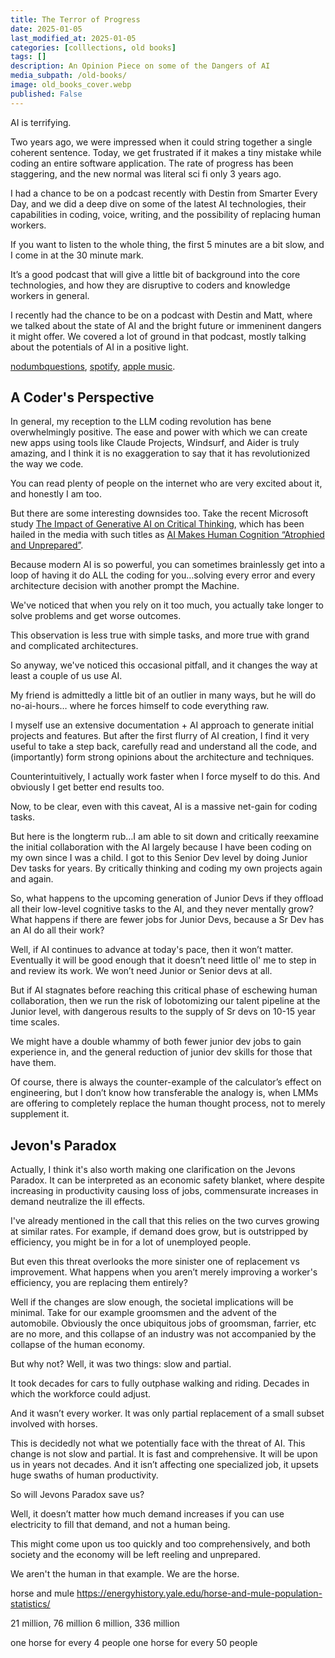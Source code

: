 ```yaml
---
title: The Terror of Progress
date: 2025-01-05
last_modified_at: 2025-01-05
categories: [colllections, old books]
tags: []
description: An Opinion Piece on some of the Dangers of AI
media_subpath: /old-books/
image: old_books_cover.webp
published: False
---
```


AI is terrifying.

Two years ago, we were impressed when it could string together a single coherent sentence. Today, we get frustrated if it makes a tiny mistake while coding an entire software application. The rate of progress has been staggering, and the new normal was literal sci fi only 3 years ago.

I had a chance to be on a podcast recently with Destin from Smarter Every Day, and we did a deep dive on some of the latest AI technologies, their capabilities in coding, voice, writing, and the possibility of replacing human workers. 

If you want to listen to the whole thing, the first 5 minutes are a bit slow, and I come in at the 30 minute mark. 

It’s a good podcast that will give a little bit of background into the core technologies, and how they are disruptive to coders and knowledge workers in general.


I recently had the chance to be on a podcast with Destin and Matt, where we talked about the state of AI and the bright future or immeninent dangers it might offer. We covered a lot of ground in that podcast, mostly talking about the potentials of AI in a positive light. 


[nodumbquestions](https://www.nodumbquestions.fm/listen/2025/2/19/199-learn-to-code-they-said-now-what), [spotify](https://open.spotify.com/episode/19VES6gAJ7A6b5IdricpDg?si=NivuxB5kRFChhenWhtTb1w), [apple music](https://podcasts.apple.com/us/podcast/199-learn-to-code-they-said-now-what/id1204701206?i=1000694164131). 


## A Coder's Perspective

In general, my reception to the LLM coding revolution has bene overwhelmingly positive. The ease and power with which we can create new apps using tools like Claude Projects, Windsurf, and Aider is truly amazing, and I think it is no exaggeration to say that it has revolutionized the way we code.

You can read plenty of people on the internet who are very excited about it, and honestly I am too. 

But there are some interesting downsides too. Take the recent Microsoft study [The Impact of Generative AI on Critical Thinking](https://www.microsoft.com/en-us/research/uploads/prod/2025/01/lee_2025_ai_critical_thinking_survey.pdf), which has been hailed in the media with such titles as [AI Makes Human Cognition “Atrophied and Unprepared”](https://www.404media.co/microsoft-study-finds-ai-makes-human-cognition-atrophied-and-unprepared-3/). 

Because modern AI is so powerful, you can sometimes brainlessly get into a loop of having it do ALL the coding for you…solving every error and every architecture decision with another prompt the Machine.

We've noticed that when you rely on it too much, you actually take longer to solve problems and get worse outcomes.

This observation is less true with simple tasks, and more true with grand and complicated architectures.

So anyway, we've noticed this occasional pitfall, and it changes the way at least a couple of us use AI.

My friend is admittedly a little bit of an outlier in many ways, but he will do no-ai-hours… where he forces himself to code everything raw.

I myself use an extensive documentation + AI approach to generate initial projects and features. But after the first flurry of AI creation, I find it very useful to take a step back, carefully read and understand all the code, and (importantly) form strong opinions about the architecture and techniques.

Counterintuitively, I actually work faster when I force myself to do this. And obviously I get better end results too.

Now, to be clear, even with this caveat, AI is a massive net-gain for coding tasks.

But here is the longterm rub…I am able to sit down and critically reexamine the initial collaboration with the AI largely because I have been coding on my own since I was a child. I got to this Senior Dev level by doing Junior Dev tasks for years. By critically thinking and coding my own projects again and again.

So, what happens to the upcoming generation of Junior Devs if they offload all their low-level cognitive tasks to the AI, and they never mentally grow? What happens if there are fewer jobs for Junior Devs, because a Sr Dev has an AI do all their work?

Well, if AI continues to advance at today's pace, then it won’t matter. Eventually it will be good enough that it doesn’t need little ol' me to step in and review its work. We won’t need Junior or Senior devs at all.

But if AI stagnates before reaching this critical phase of eschewing human collaboration, then we run the risk of lobotomizing our talent pipeline at the Junior level, with dangerous results to the supply of Sr devs on 10-15 year time scales.

We might have a double whammy of both fewer junior dev jobs to gain experience in, and the general reduction of junior dev skills for those that have them.

Of course, there is always the counter-example of the calculator’s effect on engineering, but I don’t know how transferable the analogy is, when LMMs are offering to completely replace the human thought process, not to merely supplement it.

## Jevon's Paradox

Actually, I think it's also worth making one clarification on the Jevons Paradox. It can be interpreted as an economic safety blanket, where despite increasing in productivity causing loss of jobs, commensurate increases in demand neutralize the ill effects.

I've already mentioned in the call that this relies on the two curves growing at similar rates. For example, if demand does grow, but is outstripped by efficiency, you might be in for a lot of unemployed people.

But even this threat overlooks the more sinister one of replacement vs improvement. What happens when you aren’t merely improving a worker's efficiency, you are replacing them entirely?

Well if the changes are slow enough, the societal implications will be minimal. Take for our example groomsmen and the advent of the automobile. Obviously the once ubiquitous jobs of groomsman, farrier, etc are no more, and this collapse of an industry was not accompanied by the collapse of the human economy.

But why not? Well, it was two things: slow and partial.

It took decades for cars to fully outphase walking and riding. Decades in which the workforce could adjust.

And it wasn’t every worker. It was only partial replacement of a small subset involved with horses.

This is decidedly not what we potentially face with the threat of AI. This change is not slow and partial. It is fast and comprehensive. It will be upon us in years not decades. And it isn’t affecting one specialized job, it upsets huge swaths of human productivity.

So will Jevons Paradox save us?

Well, it doesn’t matter how much demand increases if you can use electricity to fill that demand, and not a human being.

This might come upon us too quickly and too comprehensively, and both society and the economy will be left reeling and unprepared.



We aren't the human in that example. We are the horse.


horse and mule https://energyhistory.yale.edu/horse-and-mule-population-statistics/


21 million, 76 million
6 million, 336 million


one horse for every 4 people
one horse for every 50 people


